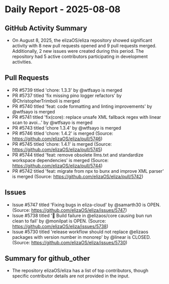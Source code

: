 # Daily Report - 2025-08-08

## GitHub Activity Summary
- On August 8, 2025, the elizaOS/eliza repository showed significant activity with 8 new pull requests opened and 9 pull requests merged. Additionally, 2 new issues were created during this period. The repository had 5 active contributors participating in development activities.

## Pull Requests
- PR #5739 titled 'chore: 1.3.3' by @wtfsayo is merged
- PR #5737 titled 'fix missing pino logger refactors' by @ChristopherTrimboli is merged
- PR #5740 titled 'feat: code formatting and linting improvements' by @wtfsayo is merged
- PR #5741 titled 'fix(core): replace unsafe XML fallback regex with linear scan to avoi…' by @wtfsayo is merged
- PR #5743 titled 'chore 1.3.4' by @wtfsayo is merged
- PR #5746 titled 'chore: 1.4.2' is merged (Source: https://github.com/elizaOS/eliza/pull/5746)
- PR #5745 titled 'chore: 1.4.1' is merged (Source: https://github.com/elizaOS/eliza/pull/5745)
- PR #5744 titled 'feat: remove obsolete llms.txt and standardize workspace dependencies' is merged (Source: https://github.com/elizaOS/eliza/pull/5744)
- PR #5742 titled 'feat: migrate from npx to bunx and improve XML parser' is merged (Source: https://github.com/elizaOS/eliza/pull/5742)

## Issues
- Issue #5747 titled 'Fixing bugs in eliza-cloud' by @samarth30 is OPEN. (Source: https://github.com/elizaOS/eliza/issues/5747)
- Issue #5738 titled '🐛 Build failure in @elizaos/core causing bun run clean to fail' by @monilpat is OPEN. (Source: https://github.com/elizaOS/eliza/issues/5738)
- Issue #5730 titled 'release workflow should not replace @elizaos packages with version number in monorep' by @linear is CLOSED. (Source: https://github.com/elizaOS/eliza/issues/5730)

## Summary for github_other
- The repository elizaOS/eliza has a list of top contributors, though specific contributor details are not provided in the input.